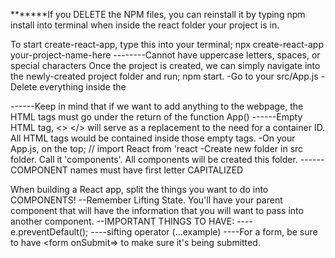 **\*\*\***If you DELETE the NPM files, you can reinstall it by typing npm install into terminal when inside the react folder your project is in.

To start create-react-app, type this into your terminal;
npx create-react-app your-project-name-here
--------Cannot have uppercase letters, spaces, or special characters
Once the project is created, we can simply navigate into the newly-created project folder and run;
npm start.
-Go to your src/App.js
-Delete everything inside the <div></div>
------Keep in mind that if we want to add anything to the webpage, the HTML tags must go under the return of the function App()
------Empty HTML tag, <> </> will serve as a replacement to the need for a container ID. All HTML tags would be contained inside those empty tags.
-On your App.js, on the top; // import React from 'react
-Create new folder in src folder. Call it 'components'. All components will be created this folder.
------COMPONENT names must have first letter CAPITALIZED


When building a React app, split the things you want to do into COMPONENTS!
--Remember Lifting State. You'll have your parent component that will have the information that you will want to pass into another component. 
--IMPORTANT THINGS TO HAVE:
----e.preventDefault();
----sifting operator (...example)
----For a form, be sure to have <form onSubmit=> to make sure it's being submitted. 